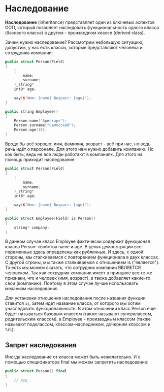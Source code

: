 # Наследование

**Наследование** (inheritance) представляет один из ключевых аспектов ООП, который позволяет наследовать функциональность одного класса (базового класса) в другом - производном классе (derived class).

Зачем нужно наследование? Рассмотрим небольшую ситуацию, допустим, у нас есть классы, которые представляют человека и сотрудника компании:
```C++
public struct Person(Field)
{
    (
        name;
        surname;
    )_string*
    int8* age;

    say($"Имя: {name} Возраст: {age}");
}

public string Employee()
{
    Person.name("Аристарх");
    Person.surname("Самосский");
    Person.age(10);
}
```

Вроде бы всё хорошо: имя, фамилия, возраст - всё при нас, но ведь речь идёт о персонале.
Для этого нам нужно добавить компанию.
Но как быть, ведь не все люди работают в компаниях.
Для этого на помощь приходит наследование.

```C++
public struct Person(Field)
{
    (
        name;
        surname;
    )_string*
    int8* age;

    say($"Имя: {name} Возраст: {age}");
}

public struct Employee(Field) is Person()
{
    string* company;
}
```

В данном случае класс Employee фактически содержит функционал класса Person: свойства name и age.
В целях демонстрации все переменные здесь определены как рубличные.
И здесь, с одной стороны, мы сталкиваемся с повторением функционала в двух классах.
С другой строны, мы также сталкиваемся с отношением is ("является").
То есть мы можем сказать, что сотрудник компании ЯВЛЯЕТСЯ человеком.
Так как сотрудник компании имеет в принципе все те же признаки, что и человек (имя, возраст), а также добавляет какие-то свои (компанию).
Поэтому в этом случае лучше использовать механизм наследования.

Для установки отношения наследования после названия функции ставится `is`, затем идет название класса, от которого мы хотим унаследовать функциональность.
В этом отношении класс Person еще будет называться базовым классом (также называют суперклассом, родительским классом), а Employee - производным классом (также называют подклассом, классом-наследником, дочерним классом и т.п.).

## Запрет наследования

Иногда наследование от класса может быть нежелательно. И с помощью спецификатора final мы можем запретить наследование:
```C++
public struct Person() final
{
    // код
}
```
